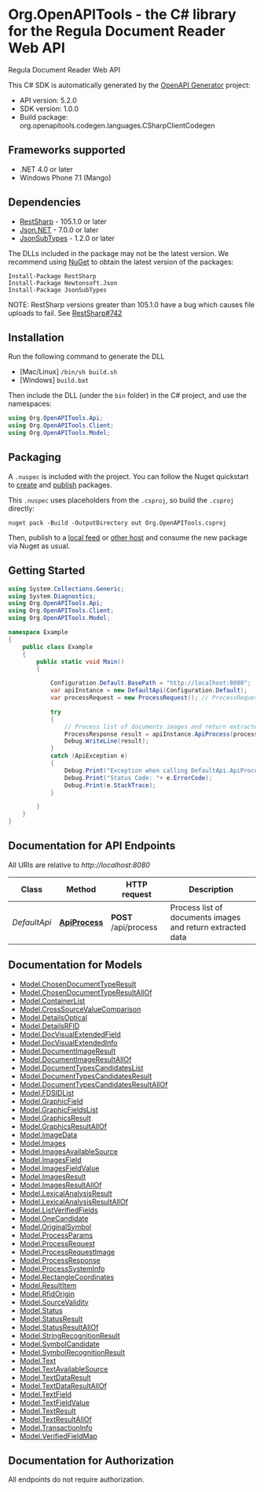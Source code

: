 # Org.OpenAPITools - the C# library for the Regula Document Reader Web API

Regula Document Reader Web API

This C# SDK is automatically generated by the [OpenAPI Generator](https://openapi-generator.tech) project:

- API version: 5.2.0
- SDK version: 1.0.0
- Build package: org.openapitools.codegen.languages.CSharpClientCodegen

## Frameworks supported


- .NET 4.0 or later
- Windows Phone 7.1 (Mango)

## Dependencies


- [RestSharp](https://www.nuget.org/packages/RestSharp) - 105.1.0 or later
- [Json.NET](https://www.nuget.org/packages/Newtonsoft.Json/) - 7.0.0 or later
- [JsonSubTypes](https://www.nuget.org/packages/JsonSubTypes/) - 1.2.0 or later

The DLLs included in the package may not be the latest version. We recommend using [NuGet](https://docs.nuget.org/consume/installing-nuget) to obtain the latest version of the packages:

```
Install-Package RestSharp
Install-Package Newtonsoft.Json
Install-Package JsonSubTypes
```

NOTE: RestSharp versions greater than 105.1.0 have a bug which causes file uploads to fail. See [RestSharp#742](https://github.com/restsharp/RestSharp/issues/742)

## Installation

Run the following command to generate the DLL

- [Mac/Linux] `/bin/sh build.sh`
- [Windows] `build.bat`

Then include the DLL (under the `bin` folder) in the C# project, and use the namespaces:

```csharp
using Org.OpenAPITools.Api;
using Org.OpenAPITools.Client;
using Org.OpenAPITools.Model;

```


## Packaging

A `.nuspec` is included with the project. You can follow the Nuget quickstart to [create](https://docs.microsoft.com/en-us/nuget/quickstart/create-and-publish-a-package#create-the-package) and [publish](https://docs.microsoft.com/en-us/nuget/quickstart/create-and-publish-a-package#publish-the-package) packages.

This `.nuspec` uses placeholders from the `.csproj`, so build the `.csproj` directly:

```
nuget pack -Build -OutputDirectory out Org.OpenAPITools.csproj
```

Then, publish to a [local feed](https://docs.microsoft.com/en-us/nuget/hosting-packages/local-feeds) or [other host](https://docs.microsoft.com/en-us/nuget/hosting-packages/overview) and consume the new package via Nuget as usual.


## Getting Started

```csharp
using System.Collections.Generic;
using System.Diagnostics;
using Org.OpenAPITools.Api;
using Org.OpenAPITools.Client;
using Org.OpenAPITools.Model;

namespace Example
{
    public class Example
    {
        public static void Main()
        {

            Configuration.Default.BasePath = "http://localhost:8080";
            var apiInstance = new DefaultApi(Configuration.Default);
            var processRequest = new ProcessRequest(); // ProcessRequest | 

            try
            {
                // Process list of documents images and return extracted data
                ProcessResponse result = apiInstance.ApiProcess(processRequest);
                Debug.WriteLine(result);
            }
            catch (ApiException e)
            {
                Debug.Print("Exception when calling DefaultApi.ApiProcess: " + e.Message );
                Debug.Print("Status Code: "+ e.ErrorCode);
                Debug.Print(e.StackTrace);
            }

        }
    }
}
```

## Documentation for API Endpoints

All URIs are relative to *http://localhost:8080*

Class | Method | HTTP request | Description
------------ | ------------- | ------------- | -------------
*DefaultApi* | [**ApiProcess**](docs/DefaultApi.md#apiprocess) | **POST** /api/process | Process list of documents images and return extracted data


## Documentation for Models

 - [Model.ChosenDocumentTypeResult](docs/ChosenDocumentTypeResult.md)
 - [Model.ChosenDocumentTypeResultAllOf](docs/ChosenDocumentTypeResultAllOf.md)
 - [Model.ContainerList](docs/ContainerList.md)
 - [Model.CrossSourceValueComparison](docs/CrossSourceValueComparison.md)
 - [Model.DetailsOptical](docs/DetailsOptical.md)
 - [Model.DetailsRFID](docs/DetailsRFID.md)
 - [Model.DocVisualExtendedField](docs/DocVisualExtendedField.md)
 - [Model.DocVisualExtendedInfo](docs/DocVisualExtendedInfo.md)
 - [Model.DocumentImageResult](docs/DocumentImageResult.md)
 - [Model.DocumentImageResultAllOf](docs/DocumentImageResultAllOf.md)
 - [Model.DocumentTypesCandidatesList](docs/DocumentTypesCandidatesList.md)
 - [Model.DocumentTypesCandidatesResult](docs/DocumentTypesCandidatesResult.md)
 - [Model.DocumentTypesCandidatesResultAllOf](docs/DocumentTypesCandidatesResultAllOf.md)
 - [Model.FDSIDList](docs/FDSIDList.md)
 - [Model.GraphicField](docs/GraphicField.md)
 - [Model.GraphicFieldsList](docs/GraphicFieldsList.md)
 - [Model.GraphicsResult](docs/GraphicsResult.md)
 - [Model.GraphicsResultAllOf](docs/GraphicsResultAllOf.md)
 - [Model.ImageData](docs/ImageData.md)
 - [Model.Images](docs/Images.md)
 - [Model.ImagesAvailableSource](docs/ImagesAvailableSource.md)
 - [Model.ImagesField](docs/ImagesField.md)
 - [Model.ImagesFieldValue](docs/ImagesFieldValue.md)
 - [Model.ImagesResult](docs/ImagesResult.md)
 - [Model.ImagesResultAllOf](docs/ImagesResultAllOf.md)
 - [Model.LexicalAnalysisResult](docs/LexicalAnalysisResult.md)
 - [Model.LexicalAnalysisResultAllOf](docs/LexicalAnalysisResultAllOf.md)
 - [Model.ListVerifiedFields](docs/ListVerifiedFields.md)
 - [Model.OneCandidate](docs/OneCandidate.md)
 - [Model.OriginalSymbol](docs/OriginalSymbol.md)
 - [Model.ProcessParams](docs/ProcessParams.md)
 - [Model.ProcessRequest](docs/ProcessRequest.md)
 - [Model.ProcessRequestImage](docs/ProcessRequestImage.md)
 - [Model.ProcessResponse](docs/ProcessResponse.md)
 - [Model.ProcessSystemInfo](docs/ProcessSystemInfo.md)
 - [Model.RectangleCoordinates](docs/RectangleCoordinates.md)
 - [Model.ResultItem](docs/ResultItem.md)
 - [Model.RfidOrigin](docs/RfidOrigin.md)
 - [Model.SourceValidity](docs/SourceValidity.md)
 - [Model.Status](docs/Status.md)
 - [Model.StatusResult](docs/StatusResult.md)
 - [Model.StatusResultAllOf](docs/StatusResultAllOf.md)
 - [Model.StringRecognitionResult](docs/StringRecognitionResult.md)
 - [Model.SymbolCandidate](docs/SymbolCandidate.md)
 - [Model.SymbolRecognitionResult](docs/SymbolRecognitionResult.md)
 - [Model.Text](docs/Text.md)
 - [Model.TextAvailableSource](docs/TextAvailableSource.md)
 - [Model.TextDataResult](docs/TextDataResult.md)
 - [Model.TextDataResultAllOf](docs/TextDataResultAllOf.md)
 - [Model.TextField](docs/TextField.md)
 - [Model.TextFieldValue](docs/TextFieldValue.md)
 - [Model.TextResult](docs/TextResult.md)
 - [Model.TextResultAllOf](docs/TextResultAllOf.md)
 - [Model.TransactionInfo](docs/TransactionInfo.md)
 - [Model.VerifiedFieldMap](docs/VerifiedFieldMap.md)


## Documentation for Authorization

All endpoints do not require authorization.
